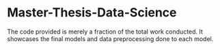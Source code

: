 # Master-Thesis-Data-Science
The code provided is merely a fraction of the total work conducted. It showcases the final models and data preprocessing done to each model.
